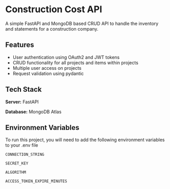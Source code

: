 
# Construction Cost API

A simple FastAPI and MongoDB based CRUD API to handle the inventory and statements for a construction company.

## Features

- User authentication using OAuth2 and JWT tokens
- CRUD functionality for all projects and items within projects
- Multiple user access on projects
- Request validation using pydantic


## Tech Stack

**Server:** FastAPI

**Database:** MongoDB Atlas


## Environment Variables

To run this project, you will need to add the following environment variables to your .env file

`CONNECTION_STRING`

`SECRET_KEY`

`ALGORITHM`

`ACCESS_TOKEN_EXPIRE_MINUTES`
